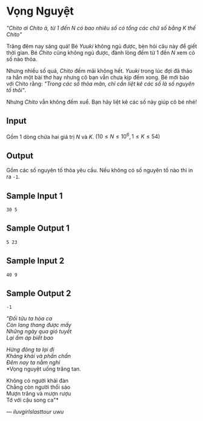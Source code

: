 
# Vọng Nguyệt

*"Chito ơi Chito à, từ 1 đến N có bao nhiêu số có tổng các chữ số bằng K thế Chito"*

Trăng đêm nay sáng quá! Bé *Yuuki* không ngủ được, bèn hỏi câu này để giết thời gian. Bé *Chito* cũng không ngủ được, đành lòng đếm từ 1 đến $N$ xem có số nào thỏa.

Nhưng nhiều số quá, *Chito* đếm mãi không hết. *Yuuki* trong lúc đợi đã thảo ra hẳn một bài thơ hay nhưng cô bạn vẫn chưa kịp đếm xong. Bé mới bảo với Chito rằng: *"Trong các số thỏa mãn, chỉ cần liệt kê các số là số nguyên tố thôi"*.

Nhưng *Chito* vẫn không đếm xuể. Bạn hãy liệt kê các số này giúp cô bé nhé!

## Input

Gồm $1$ dòng chứa hai giá trị $N$ và $K$. $(10 \le N \le 10^6, 1 \le K \le 54)$

## Output

Gồm các số nguyên tố thỏa yêu cầu. Nếu không có số nguyên tố nào thì in ra `-1`.

## Sample Input 1
```
30 5
```

## Sample Output 1
```
5 23
```

## Sample Input 2
```
40 9
```

## Sample Output 2
```
-1
```


*"Đối tửu ta hòa ca*  
*Còn lang thang được mấy*  
*Những ngày qua gió tuyết*  
*Lại ấm áp biết bao*  

*Hừng đông ta lại đi*  
*Khảng khái và phấn chấn*  
*Đêm nay ta nằm nghỉ*  
*Vọng nguyệt uống trăng tan.  

Không có người khải đàn  
Chẳng còn người thổi sáo  
Mượn trăng và mượn rượu  
Tớ với cậu song ca"* 

*— iluvgirlslasttour uwu*
